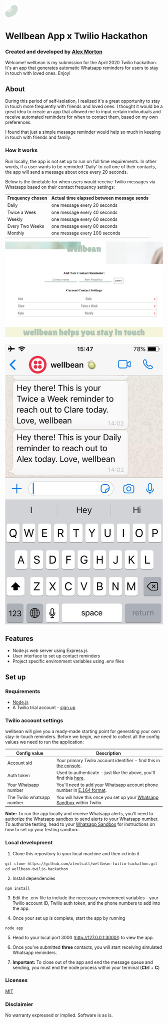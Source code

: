 ![Wellbean bean](public/assets/img/wellbean_favicon.png)

# Wellbean App x Twilio Hackathon 

### Created and developed by [Alex Morton](https://alexlsalt.github.io/)  

Welcome! wellbean is my submission for the April 2020 Twilio hackathon. It's an app that generates automatic Whatsapp reminders for users to stay in touch with loved ones. Enjoy!

## About

During this period of self-isolation, I realized it's a great opportunity to stay in touch more frequently with friends and loved ones. I thought it would be a great idea to create an app that allowed me to input certain indivuduals and receive automated reminders for when to contact them, based on my own preferences.

I found that just a simple message reminder would help so much in keeping in touch with friends and family. 

### How it works

Run locally, the app is not set up to run on full time requirements. In other words, if a user wants to be reminded 'Daily' to call one of their contacts, the app will send a message about once every 20 seconds.

Below is the timetable for when users would receive Twilio messages via Whatsapp based on their contact frequency settings: 

| Frequency chosen  | Actual time elapsed between message sends  |
|---|---|
|  Daily | one message every 20 seconds  |
| Twice a Week  | one message every 40 seconds  |
| Weekly  | one message every 60 seconds  |
| Every Two Weeks  | one message every 80 seconds  |
| Monthly | one message every 100 seconds  |


![Adding contacts and reminder frequencies](public/assets/img/wellbean_contacts.png)

![Receiving automated suggestions via Whatsapp](public/assets/img/wellbean_whatsapp.jpg)


## Features

- Node.js web server using Express.js
- User interface to set up contact reminders
- Project specific environment variables using .env files

## Set up

### Requirements

- [Node.js](https://nodejs.org/)
- A Twilio trial account - [sign up](https://www.twilio.com/try-twilio)

### Twilio account settings

wellbean will give you a ready-made starting point for generating your own stay-in-touch reminders. Before we begin, we need to collect all the config values we need to run the application:

| Config value  | Description  |
|---|---|
| Account sid  | Your primary Twilio account identifier - find this in [the console](https://github.com/alexlsalt/wellbean-twilio-hackathon/blob/master/LICENSE).  |
| Auth token  | Used to authenticate - just like the above, you'll find this [here](https://www.twilio.com/console).  |
| Your Whatsapp number  | You'll need to add your Whatsapp account phone number in [E.164 format](https://en.wikipedia.org/wiki/E.164). |
| The Twilio whatsapp number  | You will have this once you set up your [Whatsapp Sandbox](https://www.twilio.com/console/sms/whatsapp/sandbox) within Twilio.  |

**Note:** To run the app locally and receive Whatsapp alerts, you'll need to authorize the Whatsapp sandbox to send alerts to your Whatsapp number. To authorize testing, head to your [Whatsapp Sandbox](https://www.twilio.com/console/sms/whatsapp/sandbox) for instructions on how to set up your testing sandbox.



### Local development

1. Clone this repository to your local machine and then cd into it

`git clone https://github.com/alexlsalt/wellbean-twilio-hackathon.git`
`cd wellbean-twilio-hackathon`

2. Install dependencies 

`npm install`

3. Edit the .env file to include the necessary environment variables - your Twilio account ID, Twilio auth token, and the phone numbers to add into the app.

4. Once your set up is complete, start the app by running 

`node app`

5. Head to your local port 3000 (http://127.0.0.1:3000/) to view the app.

6. Once you've submitted **three** contacts, you will start receiving simulated Whatsapp reminders.

7. **Important:** To close out of the app and end the message queue and sending, you must end the node process within your terminal (**Ctrl** + **C**)


### Licenses

[MIT](https://github.com/alexlsalt/wellbean-twilio-hackathon/blob/master/LICENSE)

### Disclaimier

No warranty expressed or implied. Software is as is.
